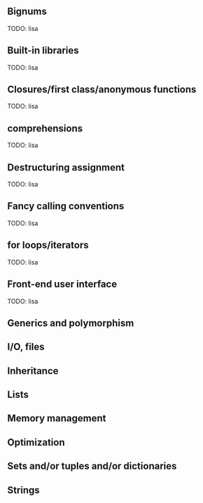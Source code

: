 ## Bignums
TODO: lisa

## Built-in libraries
TODO: lisa

## Closures/first class/anonymous functions
TODO: lisa

## comprehensions
TODO: lisa

## Destructuring assignment
TODO: lisa

## Fancy calling conventions
TODO: lisa

## for loops/iterators
TODO: lisa

## Front-end user interface
TODO: lisa

## Generics and polymorphism

## I/O, files

## Inheritance

## Lists

## Memory management

## Optimization

## Sets and/or tuples and/or dictionaries

## Strings